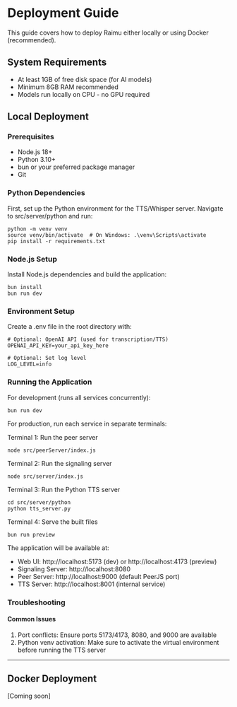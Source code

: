 # Deployment Guide

This guide covers how to deploy Raimu either locally or using Docker (recommended).

## System Requirements

- At least 1GB of free disk space (for AI models)
- Minimum 8GB RAM recommended
- Models run locally on CPU - no GPU required

## Local Deployment

### Prerequisites
- Node.js 18+ 
- Python 3.10+
- bun or your preferred package manager
- Git

### Python Dependencies
First, set up the Python environment for the TTS/Whisper server. Navigate to src/server/python and run:

    python -m venv venv
    source venv/bin/activate  # On Windows: .\venv\Scripts\activate
    pip install -r requirements.txt

### Node.js Setup
Install Node.js dependencies and build the application:

    bun install
    bun run dev

### Environment Setup
Create a .env file in the root directory with:

    # Optional: OpenAI API (used for transcription/TTS)
    OPENAI_API_KEY=your_api_key_here

    # Optional: Set log level
    LOG_LEVEL=info

### Running the Application

For development (runs all services concurrently):

    bun run dev

For production, run each service in separate terminals:

Terminal 1: Run the peer server

    node src/peerServer/index.js

Terminal 2: Run the signaling server

    node src/server/index.js

Terminal 3: Run the Python TTS server

    cd src/server/python
    python tts_server.py

Terminal 4: Serve the built files

    bun run preview

The application will be available at:
- Web UI: http://localhost:5173 (dev) or http://localhost:4173 (preview)
- Signaling Server: http://localhost:8080
- Peer Server: http://localhost:9000 (default PeerJS port)
- TTS Server: http://localhost:8001 (internal service)

### Troubleshooting

#### Common Issues
1. Port conflicts: Ensure ports 5173/4173, 8080, and 9000 are available
2. Python venv activation: Make sure to activate the virtual environment before running the TTS server

---

## Docker Deployment
[Coming soon]
